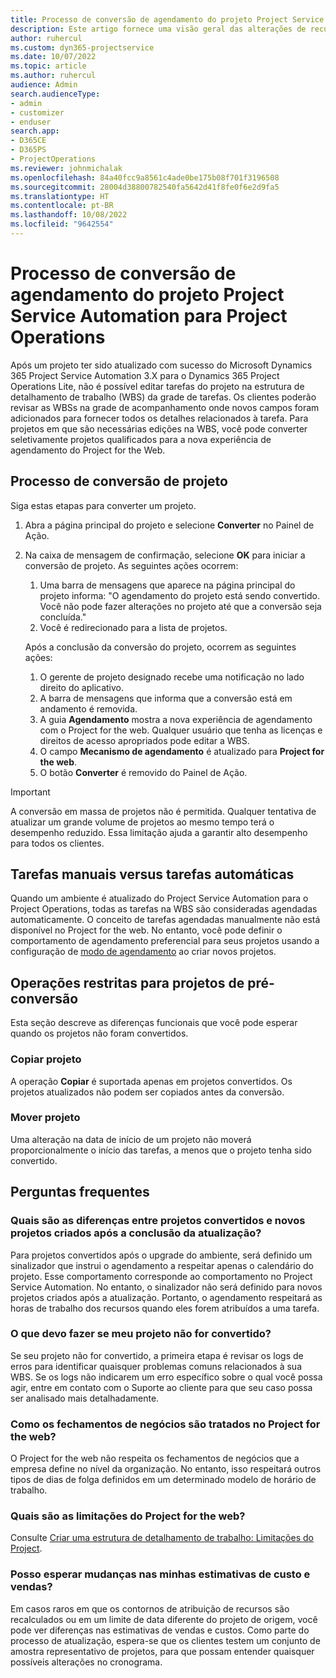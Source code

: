 ```yaml
---
title: Processo de conversão de agendamento do projeto Project Service Automation para Project Operations
description: Este artigo fornece uma visão geral das alterações de recursos do Project Service Automation para o Microsoft Dynamics 365 Project Service Automation para o Dynamics 365 Project Operations.
author: ruhercul
ms.custom: dyn365-projectservice
ms.date: 10/07/2022
ms.topic: article
ms.author: ruhercul
audience: Admin
search.audienceType:
- admin
- customizer
- enduser
search.app:
- D365CE
- D365PS
- ProjectOperations
ms.reviewer: johnmichalak
ms.openlocfilehash: 84a40fcc9a8561c4ade0be175b08f701f3196508
ms.sourcegitcommit: 28004d38800782540fa5642d41f8fe0f6e2d9fa5
ms.translationtype: HT
ms.contentlocale: pt-BR
ms.lasthandoff: 10/08/2022
ms.locfileid: "9642554"
---
```

# <a name="project-service-automation-to-project-operations-project-scheduling-conversion-process"></a>Processo de conversão de agendamento do projeto Project Service Automation para Project Operations

Após um projeto ter sido atualizado com sucesso do Microsoft Dynamics 365 Project Service Automation 3.X para o Dynamics 365 Project Operations Lite, não é possível editar tarefas do projeto na estrutura de detalhamento de trabalho (WBS) da grade de tarefas. Os clientes poderão revisar as WBSs na grade de acompanhamento onde novos campos foram adicionados para fornecer todos os detalhes relacionados à tarefa. Para projetos em que são necessárias edições na WBS, você pode converter seletivamente projetos qualificados para a nova experiência de agendamento do Project for the Web.

## <a name="project-conversion-process"></a>Processo de conversão de projeto

Siga estas etapas para converter um projeto.

1. Abra a página principal do projeto e selecione **Converter** no Painel de Ação.
1. Na caixa de mensagem de confirmação, selecione **OK** para iniciar a conversão de projeto. As seguintes ações ocorrem:

    1. Uma barra de mensagens que aparece na página principal do projeto informa: "O agendamento do projeto está sendo convertido. Você não pode fazer alterações no projeto até que a conversão seja concluída."
    1. Você é redirecionado para a lista de projetos.

    Após a conclusão da conversão do projeto, ocorrem as seguintes ações:

    1. O gerente de projeto designado recebe uma notificação no lado direito do aplicativo.
    1. A barra de mensagens que informa que a conversão está em andamento é removida.
    1. A guia **Agendamento** mostra a nova experiência de agendamento com o Project for the web. Qualquer usuário que tenha as licenças e direitos de acesso apropriados pode editar a WBS.
    1. O campo **Mecanismo de agendamento** é atualizado para **Project for the web**.
    1. O botão **Converter** é removido do Painel de Ação.

> [!IMPORTANT]
> A conversão em massa de projetos não é permitida. Qualquer tentativa de atualizar um grande volume de projetos ao mesmo tempo terá o desempenho reduzido. Essa limitação ajuda a garantir alto desempenho para todos os clientes.

## <a name="manual-tasks-vs-automatic-tasks"></a>Tarefas manuais versus tarefas automáticas

Quando um ambiente é atualizado do Project Service Automation para o Project Operations, todas as tarefas na WBS são consideradas agendadas automaticamente. O conceito de tarefas agendadas manualmente não está disponível no Project for the web. No entanto, você pode definir o comportamento de agendamento preferencial para seus projetos usando a configuração de [modo de agendamento](/project-management/scheduling-modes.md) ao criar novos projetos.

## <a name="restricted-operations-for-pre-conversion-projects"></a>Operações restritas para projetos de pré-conversão

Esta seção descreve as diferenças funcionais que você pode esperar quando os projetos não foram convertidos.

### <a name="copy-project"></a>Copiar projeto

A operação **Copiar** é suportada apenas em projetos convertidos. Os projetos atualizados não podem ser copiados antes da conversão.

### <a name="move-project"></a>Mover projeto

Uma alteração na data de início de um projeto não moverá proporcionalmente o início das tarefas, a menos que o projeto tenha sido convertido.

## <a name="frequently-asked-questions"></a>Perguntas frequentes

### <a name="what-are-the-differences-between-converted-projects-and-new-projects-that-are-created-after-the-upgrade-has-been-completed"></a>Quais são as diferenças entre projetos convertidos e novos projetos criados após a conclusão da atualização?

Para projetos convertidos após o upgrade do ambiente, será definido um sinalizador que instrui o agendamento a respeitar apenas o calendário do projeto. Esse comportamento corresponde ao comportamento no Project Service Automation. No entanto, o sinalizador não será definido para novos projetos criados após a atualização. Portanto, o agendamento respeitará as horas de trabalho dos recursos quando eles forem atribuídos a uma tarefa.

### <a name="what-should-i-do-if-my-project-fails-to-be-converted"></a>O que devo fazer se meu projeto não for convertido?

Se seu projeto não for convertido, a primeira etapa é revisar os logs de erros para identificar quaisquer problemas comuns relacionados à sua WBS. Se os logs não indicarem um erro específico sobre o qual você possa agir, entre em contato com o Suporte ao cliente para que seu caso possa ser analisado mais detalhadamente.

### <a name="how-are-business-closures-handled-in-project-for-the-web"></a>Como os fechamentos de negócios são tratados no Project for the web?

O Project for the web não respeita os fechamentos de negócios que a empresa define no nível da organização. No entanto, isso respeitará outros tipos de dias de folga definidos em um determinado modelo de horário de trabalho.

### <a name="what-are-the-limitations-of-project-for-the-web"></a>Quais são as limitações do Project for the web?

Consulte [Criar uma estrutura de detalhamento de trabalho: Limitações do Project](/project-management/create-wbs#project-limitations.md).

### <a name="can-i-expect-changes-to-my-cost-and-sales-estimates"></a>Posso esperar mudanças nas minhas estimativas de custo e vendas?

Em casos raros em que os contornos de atribuição de recursos são recalculados ou em um limite de data diferente do projeto de origem, você pode ver diferenças nas estimativas de vendas e custos. Como parte do processo de atualização, espera-se que os clientes testem um conjunto de amostra representativo de projetos, para que possam entender quaisquer possíveis alterações no cronograma.
